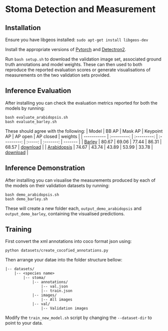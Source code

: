 # Stoma Detection and Measurement

## Installation
Ensure you have libgeos installed: `sudo apt-get install libgeos-dev`

Install the appropriate versions of [Pytorch](https://pytorch.org/get-started/locally/) and [Detectron2](https://detectron2.readthedocs.io/en/latest/tutorials/install.html).

Run `bash setup.sh` to download the validation image set, associated ground truth annotations and model weights.
These can then used to both reproduce the reported evaluation scores or generate visualisations of measurements on the two validation sets provided.

## Inference Evaluation
After installing you can check the evaluation metrics reported for both the models by running:
```
bash evaluate_arabidopsis.sh
bash evaluate_barley.sh
```
These should agree with the following:
| Model       | BB AP | Mask AP | Keypoint AP | AP open | AP closed | weights |
| ----------- | :---------: | :---------: | :---------: | :-----: | :-------: | ------- |
| [Barley](configs/mask_rcnn_barley.yaml) | 80.67 | 69.06 | 77.44 | 86.31 | 68.57 | [download](https://cloudstor.aarnet.edu.au/plus/s/KWFjWBLlE18n9M9) |
| [Arabidopsis](configs/mask_rcnn_arabidopsis.yaml)  | 74.67 |   43.74  |  43.89   | 53.99 | 33.78 | [download](https://cloudstor.aarnet.edu.au/plus/s/iLB4PwuKqjbdSWg) |

## Inference Demonstration
After installing you can visualise the measurements produced by each of the models on their validation datasets by running:
```
bash demo_arabidopsis.sh
bash demo_barley.sh
```
These will create a new folder each, `output_demo_arabidopsis` and `output_demo_barley`, containing the visualised predictions.

## Training
First convert the xml annotations into coco format json using:
```
python datasets/create_cocofied_annotations.py
```
Then arrange your datae into the folder structure bellow:
```
|-- datasets/
    |-- <species name>
        |-- stoma/
            |-- annotations/
                |-- val.json
                |-- train.json
            |-- images/
                |-- All images
            |-- val/
                |-- Validation images
```
Modify the `train_new_model.sh` script by changing the `--dataset-dir` to point to your data.


